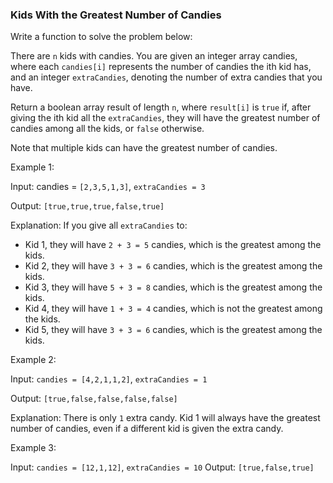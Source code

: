 ### Kids With the Greatest Number of Candies

Write a function to solve the problem below:

There are `n` kids with candies. You are given an integer array candies, where each `candies[i]` represents the number of candies the ith kid has, and an integer `extraCandies`, denoting the number of extra candies that you have.

Return a boolean array result of length `n`, where `result[i]` is `true` if, after giving the ith kid all the `extraCandies`, they will have the greatest number of candies among all the kids, or `false` otherwise.

Note that multiple kids can have the greatest number of candies.

 

Example 1:

Input: candies = `[2,3,5,1,3]`, `extraCandies = 3`

Output: `[true,true,true,false,true]` 

Explanation: If you give all `extraCandies` to:
- Kid 1, they will have `2 + 3 = 5` candies, which is the greatest among the kids.
- Kid 2, they will have `3 + 3 = 6` candies, which is the greatest among the kids.
- Kid 3, they will have `5 + 3 = 8` candies, which is the greatest among the kids.
- Kid 4, they will have `1 + 3 = 4` candies, which is not the greatest among the kids.
- Kid 5, they will have `3 + 3 = 6` candies, which is the greatest among the kids.
  
Example 2:

Input: `candies = [4,2,1,1,2]`, `extraCandies = 1`

Output: `[true,false,false,false,false]`

Explanation: There is only `1` extra candy.
Kid 1 will always have the greatest number of candies, even if a different kid is given the extra candy.

Example 3:

Input: `candies = [12,1,12]`, `extraCandies = 10`
Output: `[true,false,true]`
 
